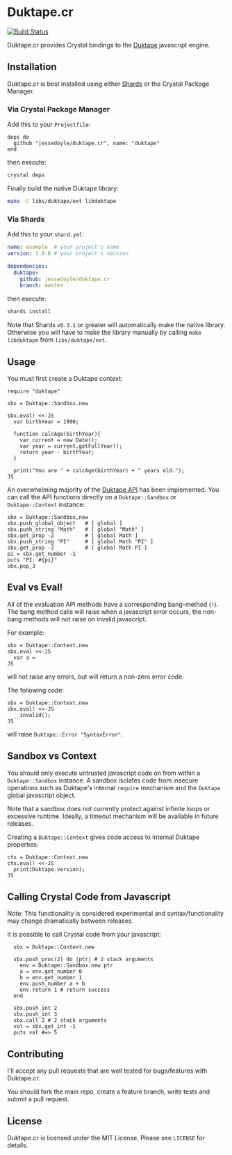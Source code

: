 # Duktape.cr

[![Build Status](https://travis-ci.org/jessedoyle/duktape.cr.svg?branch=master)](https://travis-ci.org/jessedoyle/duktape.cr)

Duktape.cr provides Crystal bindings to the [Duktape](https://github.com/svaarala/duktape) javascript engine.

## Installation

Duktape.cr is best installed using either [Shards](https://github.com/ysbaddaden/shards) or the Crystal Package Manager.

### Via Crystal Package Manager

Add this to your `Projectfile`:

```crystal
deps do
  github "jessedoyle/duktape.cr", name: "duktape"
end
```

then execute:

```bash
crystal deps
```

Finally build the native Duktape library:

```bash
make -C libs/duktape/ext libduktape
```

### Via Shards

Add this to your `shard.yml`:

```yaml
name: example  # your project's name
version: 1.0.0 # your project's version

dependencies:
  duktape:
    github: jessedoyle/duktape.cr
    branch: master
```

then execute:

```bash
shards install
```

Note that Shards `v0.3.1` or greater will automatically make the native library. Otherwise you will have to make the library manually by calling `make libduktape` from `libs/duktape/ext`.

## Usage

You must first create a Duktape context:

```crystal
require "duktape"

sbx = Duktape::Sandbox.new

sbx.eval! <<-JS
  var birthYear = 1990;

  function calcAge(birthYear){
    var current = new Date();
    var year = current.getFullYear();
    return year - birthYear;
  }

  print("You are " + calcAge(birthYear) + " years old.");
JS
```

An overwhelming majority of the [Duktape API](http://duktape.org/api.html) has been implemented. You can call the API functions directly on a `Duktape::Sandbox` or `Duktape::Context` instance:

```crystal
sbx = Duktape::Sandbox.new
sbx.push_global_object   # [ global ]
sbx.push_string "Math"   # [ global "Math" ]
sbx.get_prop -2          # [ global Math ]
sbx.push_string "PI"     # [ global Math "PI" ]
sbx.get_prop -2          # [ global Math PI ]
pi = sbx.get_number -1
puts "PI: #{pi}"
sbx.pop_3
```

## Eval vs Eval!

All of the evaluation API methods have a corresponding bang-method (`!`). The bang method calls will raise when a javascript error occurs, the non-bang methods will not raise on invalid javascript.

For example:

```crystal
sbx = Duktape::Context.new
sbx.eval <<-JS
  var a =
JS
```

will not raise any errors, but will return a non-zero error code.

The following code:

```crystal
sbx = Duktape::Context.new
sbx.eval! <<-JS
  __invalid();
JS
```

will raise `Duktape::Error "SyntaxError"`.

## Sandbox vs Context

You should only execute untrusted javascript code on from within a `Duktape::Sandbox` instance. A sandbox isolates code from insecure operations such as Duktape's internal `require` mechanism and the `Duktape` global javascript object.

Note that a sandbox does not currently protect against infinite loops or excessive runtime. Ideally, a timeout mechanism will be available in future releases.

Creating a `Duktape::Context` gives code access to internal Duktape properties:

```crystal
ctx = Duktape::Context.new
ctx.eval! <<-JS
  print(Duktape.version);
JS
```

## Calling Crystal Code from Javascript

Note: This functionality is considered experimental and syntax/functionality may change dramatically between releases.

It is possible to call Crystal code from your javascript:

```crystal
  sbx = Duktape::Context.new

  sbx.push_proc(2) do |ptr| # 2 stack arguments
    env = Duktape::Sandbox.new ptr
    a = env.get_number 0
    b = env.get_number 1
    env.push_number a + b
    env.return 1 # return success
  end

  sbx.push_int 2
  sbx.push_int 3
  sbx.call 2 # 2 stack arguments
  val = sbx.get_int -1
  puts val #=> 5
```

## Contributing

I'll accept any pull requests that are well tested for bugs/features with Duktape.cr.

You should fork the main repo, create a feature branch, write tests and submit a pull request.

## License

Duktape.cr is licensed under the MIT License. Please see `LICENSE` for details.
